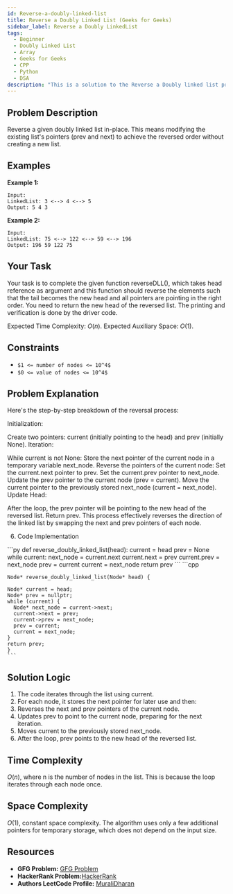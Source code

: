 ```yaml
---
id: Reverse-a-doubly-linked-list
title: Reverse a Doubly Linked List (Geeks for Geeks)
sidebar_label: Reverse a Doubly LinkedList 
tags:
  - Beginner
  - Doubly Linked List
  - Array
  - Geeks for Geeks
  - CPP
  - Python
  - DSA
description: "This is a solution to the Reverse a Doubly linked list problem on Geeks for Geeks."
---
```


## Problem Description

Reverse a given doubly linked list in-place. This means modifying the existing list's pointers (prev and next) to achieve the reversed order without creating a new list.

## Examples
**Example 1:**
```
Input:
LinkedList: 3 <--> 4 <--> 5
Output: 5 4 3
```
**Example 2:**
```
Input:
LinkedList: 75 <--> 122 <--> 59 <--> 196
Output: 196 59 122 75
```

## Your Task

Your task is to complete the given function reverseDLL(), which takes head reference as argument and this function should reverse the elements such that the tail becomes the new head and all pointers are pointing in the right order. You need to return the new head of the reversed list. The printing and verification is done by the driver code.

Expected Time Complexity: $O(n)$.
Expected Auxiliary Space: $O(1)$.

## Constraints

- `$1 <= number of nodes <= 10^4$`
- `$0 <= value of nodes <= 10^4$`

## Problem Explanation

Here's the step-by-step breakdown of the reversal process:

Initialization:

Create two pointers: current (initially pointing to the head) and prev (initially None).
Iteration:

While current is not None:
Store the next pointer of the current node in a temporary variable next_node.
Reverse the pointers of the current node:
Set the current.next pointer to prev.
Set the current.prev pointer to next_node.
Update the prev pointer to the current node (prev = current).
Move the current pointer to the previously stored next_node (current = next_node).
Update Head:

After the loop, the prev pointer will be pointing to the new head of the reversed list. Return prev.
This process effectively reverses the direction of the linked list by swapping the next and prev pointers of each node.

6. Code Implementation

<Tabs>
  <TabItem value="Python" label="Python" default>
  <SolutionAuthor name="@ngmuraqrdd"/>
  ```py
def reverse_doubly_linked_list(head):
  current = head
  prev = None
  while current:
    next_node = current.next
    current.next = prev
    current.prev = next_node
    prev = current
    current = next_node
  return prev
```
</TabItem>

<TabItem value="C++" label="C++" default>
  <SolutionAuthor name="@ngmuraqrdd"/>
  ```cpp

    Node* reverse_doubly_linked_list(Node* head) {

    Node* current = head;
    Node* prev = nullptr;
    while (current) {
      Node* next_node = current->next;
      current->next = prev;
      current->prev = next_node;
      prev = current;
      current = next_node;
    }
    return prev;
    }
    ```
</TabItem>
</Tabs>

## Solution Logic

1. The code iterates through the list using current.
2. For each node, it stores the next pointer for later use and then:
3. Reverses the next and prev pointers of the current node.
4. Updates prev to point to the current node, preparing for the next iteration.
5. Moves current to the previously stored next_node.
6. After the loop, prev points to the new head of the reversed list.


## Time Complexity

$O(n)$, where n is the number of nodes in the list. This is because the loop iterates through each node once.

## Space Complexity

$O(1)$, constant space complexity. The algorithm uses only a few additional pointers for temporary storage, which does not depend on the input size.

## Resources

- **GFG Problem:** [GFG Problem](https://www.geeksforgeeks.org/problems/reverse-a-doubly-linked-list/1)
- **HackerRank Problem:**[HackerRank](https://www.hackerrank.com/challenges/reverse-a-doubly-linked-list/problem)
- **Authors LeetCode Profile:** [MuraliDharan](https://www.geeksforgeeks.org/user/ngmuraqrdd/)